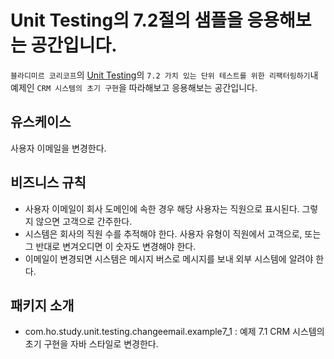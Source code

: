# Unit Testing의 7.2절의 샘플을 응용해보는 공간입니다.

`블라디미르 코리코프`의 [Unit Testing](https://product.kyobobook.co.kr/detail/S000001805070)의 `7.2 가치 있는 단위 테스트를 위한 리팩터링하기`내 예제인 `CRM 시스템의 초기 구현`을 따라해보고 응용해보는 공간입니다.

## 유스케이스

사용자 이메일을 변경한다.

## 비즈니스 규칙

- 사용자 이메일이 회사 도메인에 속한 경우 해당 사용자는 직원으로 표시된다. 그렇지 않으면 고객으로 간주한다.
- 시스템은 회사의 직원 수를 추적해야 한다. 사용자 유형이 직원에서 고객으로, 또는 그 반대로 변겨오디면 이 숫자도 변경해야 한다.
- 이메일이 변경되면 시스템은 메시지 버스로 메시지를 보내 외부 시스템에 알려야 한다.

## 패키지 소개
- com.ho.study.unit.testing.changeemail.example7_1 : 예제 7.1 CRM 시스템의 초기 구현을 자바 스타일로 변경한다.